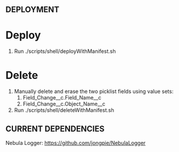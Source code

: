 ## DEPLOYMENT
# Deploy
1. Run ./scripts/shell/deployWithManifest.sh

# Delete
1. Manually delete and erase the two picklist fields using value sets:
    1. Field_Change__c.Field_Name__c
    2. Field_Change__c.Object_Name__c
2. Run ./scripts/shell/deleteWithManifest.sh

## CURRENT DEPENDENCIES

Nebula Logger: https://github.com/jongpie/NebulaLogger
